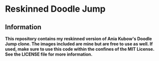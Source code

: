# Reskinned Doodle Jump
## Information
<b>This repository contains my reskinned version of Ania Kubow's Doodle Jump clone. The images included are mine but are free to use as well. If used, make sure to use this code within the confines of the MIT License. See the LICENSE file for more information.</b>
